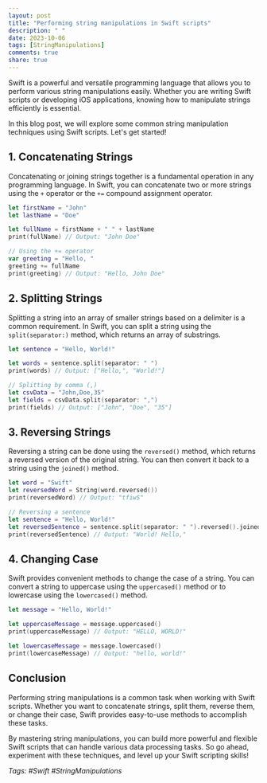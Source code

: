 ```yaml
---
layout: post
title: "Performing string manipulations in Swift scripts"
description: " "
date: 2023-10-06
tags: [StringManipulations]
comments: true
share: true
---
```


Swift is a powerful and versatile programming language that allows you to perform various string manipulations easily. Whether you are writing Swift scripts or developing iOS applications, knowing how to manipulate strings efficiently is essential.

In this blog post, we will explore some common string manipulation techniques using Swift scripts. Let's get started!

## 1. Concatenating Strings ##

Concatenating or joining strings together is a fundamental operation in any programming language. In Swift, you can concatenate two or more strings using the `+` operator or the `+=` compound assignment operator.

```swift
let firstName = "John"
let lastName = "Doe"

let fullName = firstName + " " + lastName
print(fullName) // Output: "John Doe"

// Using the += operator
var greeting = "Hello, "
greeting += fullName
print(greeting) // Output: "Hello, John Doe"
```

## 2. Splitting Strings ##

Splitting a string into an array of smaller strings based on a delimiter is a common requirement. In Swift, you can split a string using the `split(separator:)` method, which returns an array of substrings.

```swift
let sentence = "Hello, World!"

let words = sentence.split(separator: " ")
print(words) // Output: ["Hello,", "World!"]

// Splitting by comma (,)
let csvData = "John,Doe,35"
let fields = csvData.split(separator: ",")
print(fields) // Output: ["John", "Doe", "35"]
```

## 3. Reversing Strings ##

Reversing a string can be done using the `reversed()` method, which returns a reversed version of the original string. You can then convert it back to a string using the `joined()` method.

```swift
let word = "Swift"
let reversedWord = String(word.reversed())
print(reversedWord) // Output: "tfiwS"

// Reversing a sentence
let sentence = "Hello, World!"
let reversedSentence = sentence.split(separator: " ").reversed().joined(separator: " ")
print(reversedSentence) // Output: "World! Hello,"
```

## 4. Changing Case ##

Swift provides convenient methods to change the case of a string. You can convert a string to uppercase using the `uppercased()` method or to lowercase using the `lowercased()` method.

```swift
let message = "Hello, World!"

let uppercaseMessage = message.uppercased()
print(uppercaseMessage) // Output: "HELLO, WORLD!"

let lowercaseMessage = message.lowercased()
print(lowercaseMessage) // Output: "hello, world!"
```

## Conclusion ##

Performing string manipulations is a common task when working with Swift scripts. Whether you want to concatenate strings, split them, reverse them, or change their case, Swift provides easy-to-use methods to accomplish these tasks.

By mastering string manipulations, you can build more powerful and flexible Swift scripts that can handle various data processing tasks. So go ahead, experiment with these techniques, and level up your Swift scripting skills!

*Tags: #Swift #StringManipulations*